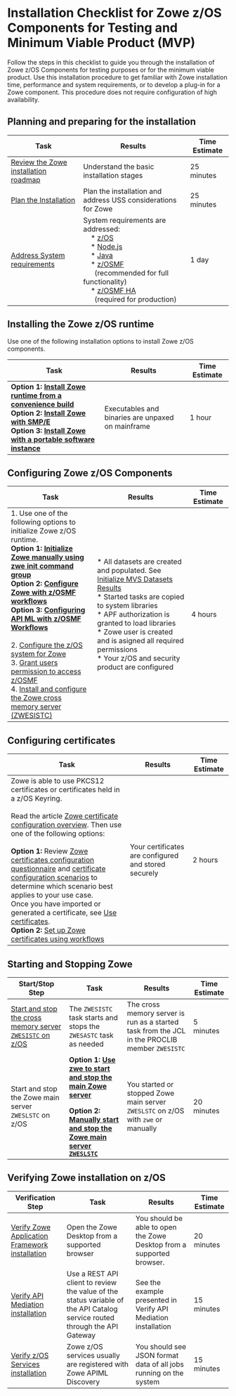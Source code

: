 # Installation Checklist for Zowe z/OS Components for Testing and Minimum Viable Product (MVP)

Follow the steps in this checklist to guide you through the installation of Zowe z/OS Components for testing purposes or for the minimum viable product. Use this installation procedure to get familiar with Zowe installation time, performance and system requirements, or to develop a plug-in for a Zowe component. This procedure does not require configuration of high availability.


## Planning and preparing for the installation
| Task | Results | Time Estimate |  
|----|-----------------------|---|
| [Review the Zowe installation roadmap](../user-guide/install-zos.md) | Understand the basic installation stages |    25 minutes   |                        
| [Plan the Installation](../user-guide/installandconfig.md)| Plan the installation and address USS considerations for Zowe |  25 minutes                    | 
| [Address System requirements](../user-guide/installandconfig.md)| System requirements are addressed: <br /> &nbsp;&nbsp;&nbsp;&nbsp;* [z/OS](../user-guide/systemrequirements-zos.md#zos)   <br />&nbsp;&nbsp;&nbsp;&nbsp;* [Node.js](../user-guide/systemrequirements-zos.md#nodejs)  <br /> &nbsp;&nbsp;&nbsp;&nbsp;* [Java](../user-guide/systemrequirements-zos.md#java)  <br /> &nbsp;&nbsp;&nbsp;&nbsp;* [z/OSMF](../user-guide/systemrequirements-zos.md#zosmf-optional) <br />&nbsp;&nbsp;&nbsp;&nbsp;&nbsp;&nbsp;(recommended for full functionality)<br />&nbsp;&nbsp;&nbsp;&nbsp;* [z/OSMF HA](../user-guide/zowe-ha-overview.md)<br />&nbsp;&nbsp;&nbsp;&nbsp;&nbsp;&nbsp;(required for production)            |  1 day                       |

## Installing the Zowe z/OS runtime

Use one of the following installation options to install Zowe z/OS components.

| Task | Results | Time Estimate |  
|--------------------|----|------|
| **Option 1: [Install Zowe runtime from a convenience build](../user-guide/install-zowe-zos-convenience-build.md)**  <br />  **Option 2: [Install Zowe with SMP/E](../user-guide/install-zowe-smpe.md)** <br /> **Option 3: [Install Zowe with a portable software instance](../user-guide/install-zowe-pswi.md)** <br />                      | Executables and binaries are unpaxed on mainframe                |   1 hour  

## Configuring Zowe z/OS Components

| Task | Results | Time Estimate |  
|-----------------------|----|------|
| 1. Use one of the following options to initialize Zowe z/OS runtime.<br />**Option 1: [Initialize Zowe manually using zwe init command group](../user-guide/initialize-zos-system.md)  <br />** **Option 2: [Configure Zowe with z/OSMF workflows](../user-guide/configure-zowe-zosmf-workflow.md)** <br /> **Option 3: [Configuring API ML with z/OSMF Workflows](../user-guide/configure-apiml-zosmf-workflow.md)** <br /> <br /> 2. [Configure the z/OS system for Zowe](../user-guide/configure-zos-system.md)<br />3. [Grant users permission to access z/OSMF](../user-guide/assign-security-permissions-to-users/#granting-users-permission-to-access-zosmf) <br />4. [Install and configure the Zowe cross memory server (ZWESISTC)](../user-guide/configure-xmem-server.md) | * All datasets are created and populated. See [Initialize MVS Datasets Results](../user-guide/initialize-mvs-datasets.md#results)<br /> * Started tasks are copied to system libraries<br /> * APF authorization is granted to load libraries<br /> * Zowe user is created and is asigned all required permissions<br /> * Your z/OS and security product are configured| 4 hours| 

## Configuring certificates

| Task | Results | Time Estimate |  
|--------------------|----|------|
| Zowe is able to use PKCS12 certificates or certificates held in a z/OS Keyring.<br /><br />Read the article [Zowe certificate configuration overview](../user-guide/configure-certificates.md). Then use one of the following options:<br /><br /> **Option 1:** Review [Zowe certificates configuration questionnaire](../user-guide/certificates-configuration-questionnaire.md) and [certificate configuration scenarios](../user-guide/certificate-configuration-scenarios.md) to determine which scenario best applies to your use case. <br /> Once you have imported or generated a certificate, see [Use certificates](../user-guide/use-certificates.md).  <br />**Option 2:** [Set up Zowe certificates using workflows](../user-guide/certificates-setup.md) | Your certificates are configured and stored securely|2 hours  


## Starting and Stopping Zowe  

| Start/Stop Step | Task | Results | Time Estimate |  
|----|-----------|----|-------------|
|[Start and stop the cross memory server `ZWESISTC` on z/OS](../user-guide/start-zowe-zos.md#starting-and-stopping-the-cross-memory-server-zwesistc-on-zos) | The `ZWESISTC` task starts and stops the `ZWESASTC` task as needed | The cross memory server is run as a started task from the JCL in the PROCLIB member `ZWESISTC` | 5 minutes|
|Start and stop the Zowe main server `ZWESLSTC` on z/OS |**Option 1: [Use zwe to start and stop the main Zowe server](../user-guide/start-zowe-zos.md#starting-and-stopping-zowe-main-server-zweslstc-on-zos-with-zwe-server-command)**<br /><p></p>**Option 2: [Manually start and stop the Zowe main server `ZWESLSTC`](../user-guide/start-zowe-zos.md#starting-and-stopping-zowe-main-server-zweslstc-on-zos-manually)** | You started or stopped Zowe main server `ZWESLSTC` on z/OS with `zwe` or manually | 20 minutes |

## Verifying Zowe installation on z/OS

| Verification Step | Task | Results | Time Estimate | 
|----|-----------|----|-------------|
| [Verify Zowe Application Framework installation](../user-guide/verify-zowe-runtime-install.md#verifying-zowe-application-framework-installation) | Open the Zowe Desktop from a supported browser | You should be able to open the Zowe Desktop from a supported browser. | 20 minutes| 
| [Verify API Mediation installation](../user-guide/verify-zowe-runtime-install.md#verifying-api-mediation-layer-installation) |Use a REST API client to review the value of the status variable of the API Catalog service routed through the API Gateway | See the example presented in Verify API Mediation installation | 15 minutes |
|[Verify z/OS Services installation](../user-guide/verify-zowe-runtime-install.md#verifying-zos-services-installation) |Zowe z/OS services usually are registered with Zowe APIML Discovery| You should see JSON format data of all jobs running on the system | 15 minutes |





